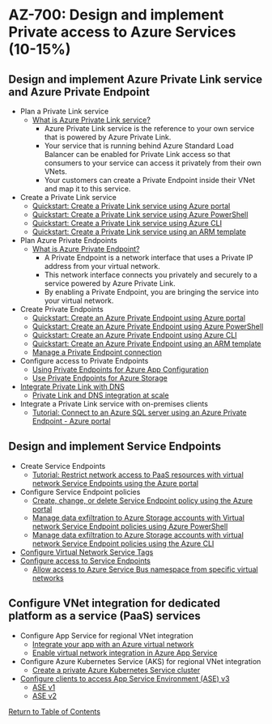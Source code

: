 # AZ-700: Design and implement Private access to Azure Services (10-15%)

## Design and implement Azure Private Link service and Azure Private Endpoint
- Plan a Private Link service
    - [What is Azure Private Link service?](https://docs.microsoft.com/en-us/azure/private-link/private-link-service-overview)
        - Azure Private Link service is the reference to your own service that is powered by Azure Private Link.
        - Your service that is running behind Azure Standard Load Balancer can be enabled for Private Link access so that consumers to your service can access it privately from their own VNets.
        - Your customers can create a Private Endpoint inside their VNet and map it to this service.
- Create a Private Link service
    - [Quickstart: Create a Private Link service using Azure portal](https://docs.microsoft.com/en-us/azure/private-link/create-private-link-service-portal)
    - [Quickstart: Create a Private Link service using Azure PowerShell](https://docs.microsoft.com/en-us/azure/private-link/create-private-link-service-powershell)
    - [Quickstart: Create a Private Link service using Azure CLI](https://docs.microsoft.com/en-us/azure/private-link/create-private-link-service-cli)
    - [Quickstart: Create a Private Link service using an ARM template](https://docs.microsoft.com/en-us/azure/private-link/create-private-link-service-template)
- Plan Azure Private Endpoints
    - [What is Azure Private Endpoint?](https://docs.microsoft.com/en-us/azure/private-link/private-endpoint-overview)
        - A Private Endpoint is a network interface that uses a Private IP address from your virtual network.
        - This network interface connects you privately and securely to a service powered by Azure Private Link.
        - By enabling a Private Endpoint, you are bringing the service into your virtual network.
- Create Private Endpoints
    - [Quickstart: Create an Azure Private Endpoint using Azure portal](https://docs.microsoft.com/en-us/azure/private-link/create-private-endpoint-portal)
    - [Quickstart: Create an Azure Private Endpoint using Azure PowerShell](https://docs.microsoft.com/en-us/azure/private-link/create-private-endpoint-powershell)
    - [Quickstart: Create an Azure Private Endpoint using Azure CLI](https://docs.microsoft.com/en-us/azure/private-link/create-private-endpoint-cli)
    - [Quickstart: Create an Azure Private Endpoint using an ARM template](https://docs.microsoft.com/en-us/azure/private-link/create-private-endpoint-template)
    - [Manage a Private Endpoint connection](https://docs.microsoft.com/en-us/azure/private-link/manage-private-endpoint)
- Configure access to Private Endpoints
    - [Using Private Endpoints for Azure App Configuration](https://docs.microsoft.com/en-us/azure/azure-app-configuration/concept-private-endpoint)
    - [Use Private Endpoints for Azure Storage](https://docs.microsoft.com/en-us/azure/storage/common/storage-private-endpoints)
- [Integrate Private Link with DNS](https://docs.microsoft.com/en-us/azure/private-link/private-endpoint-dns)
    - [Private Link and DNS integration at scale](https://docs.microsoft.com/en-us/azure/cloud-adoption-framework/ready/azure-best-practices/private-link-and-dns-integration-at-scale)
- Integrate a Private Link service with on-premises clients
    - [Tutorial: Connect to an Azure SQL server using an Azure Private Endpoint - Azure portal](https://docs.microsoft.com/en-us/azure/private-link/tutorial-private-endpoint-sql-portal)

## Design and implement Service Endpoints
- Create Service Endpoints
    - [Tutorial: Restrict network access to PaaS resources with virtual network Service Endpoints using the Azure portal](https://docs.microsoft.com/en-us/azure/virtual-network/tutorial-restrict-network-access-to-resources)
- Configure Service Endpoint policies
    - [Create, change, or delete Service Endpoint policy using the Azure portal](https://docs.microsoft.com/en-us/azure/virtual-network/virtual-network-service-endpoint-policies-portal)
    - [Manage data exfiltration to Azure Storage accounts with Virtual network Service Endpoint policies using Azure PowerShell](https://docs.microsoft.com/en-us/azure/virtual-network/virtual-network-service-endpoint-policies-powershell)
    - [Manage data exfiltration to Azure Storage accounts with virtual network Service Endpoint policies using the Azure CLI](https://docs.microsoft.com/en-us/azure/virtual-network/virtual-network-service-endpoint-policies-cli)
- [Configure Virtual Network Service Tags](https://docs.microsoft.com/en-us/azure/virtual-network/service-tags-overview)
- [Configure access to Service Endpoints](https://docs.microsoft.com/en-us/azure/virtual-network/virtual-network-service-endpoints-overview)
    - [Allow access to Azure Service Bus namespace from specific virtual networks](https://docs.microsoft.com/en-us/azure/service-bus-messaging/service-bus-service-endpoints)

## Configure VNet integration for dedicated platform as a service (PaaS) services
- Configure App Service for regional VNet integration
    - [Integrate your app with an Azure virtual network](https://docs.microsoft.com/en-us/azure/app-service/overview-vnet-integration)
    - [Enable virtual network integration in Azure App Service](https://docs.microsoft.com/en-us/azure/app-service/configure-vnet-integration-enable)
- Configure Azure Kubernetes Service (AKS) for regional VNet integration
    - [Create a private Azure Kubernetes Service cluster](https://docs.microsoft.com/en-us/azure/aks/private-clusters)
- [Configure clients to access App Service Environment (ASE) v3](https://docs.microsoft.com/en-us/azure/app-service/environment/creation)
    - [ASE v1](https://docs.microsoft.com/en-us/Azure/app-service/environment/app-service-web-configure-an-app-service-environment)
    - [ASE v2](https://docs.microsoft.com/en-us/azure/app-service/environment/using-an-ase#app-access)

[Return to Table of Contents](README.md)
